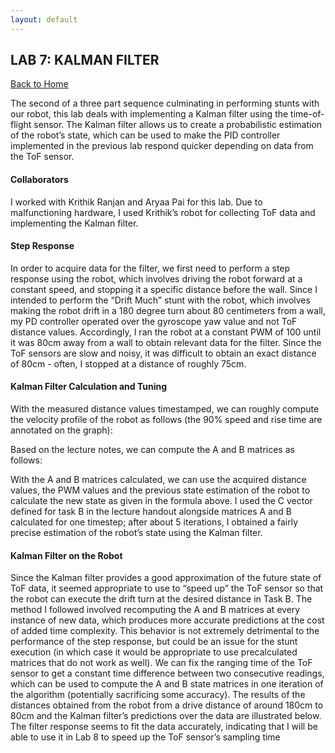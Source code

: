 ```yaml
---
layout: default
---
```


## LAB 7: KALMAN FILTER

[Back to Home](./index.html)

The second of a three part sequence culminating in performing stunts with our robot, this lab deals with implementing a Kalman filter using the time-of-flight sensor. The Kalman filter allows us to create a probabilistic estimation of the robot’s state, which can be used to make the PID controller implemented in the previous lab respond quicker depending on data from the ToF sensor.

#### Collaborators

I worked with Krithik Ranjan and Aryaa Pai for this lab. Due to malfunctioning hardware, I used Krithik’s robot for collecting ToF data and implementing the Kalman filter.

#### Step Response

In order to acquire data for the filter, we first need to perform a step response using the robot, which involves driving the robot forward at a constant speed, and stopping it a specific distance before the wall. Since I intended to perform the “Drift Much” stunt with the robot, which involves making the robot drift in a 180 degree turn about 80 centimeters from a wall, my PD controller operated over the gyroscope yaw value and not ToF distance values. Accordingly, I ran the robot at a constant PWM of 100 until it was 80cm away from a wall to obtain relevant data for the filter. Since the ToF sensors are slow and noisy, it was difficult to obtain an exact distance of 80cm - often, I stopped at a distance of roughly 75cm.

#### Kalman Filter Calculation and Tuning

With the measured distance values timestamped, we can roughly compute the velocity profile of the robot as follows (the 90% speed and rise time are annotated on the graph):

Based on the lecture notes, we can compute the A and B matrices as follows:

With the A and B matrices calculated, we can use the acquired distance values, the PWM values and the previous state estimation of the robot to calculate the new state as given in the formula above. I used the C vector defined for task B in the lecture handout alongside matrices A and B calculated for one timestep; after about 5 iterations, I obtained a fairly precise estimation of the robot’s state using the Kalman filter.

#### Kalman Filter on the Robot

Since the Kalman filter provides a good approximation of the future state of ToF data, it seemed appropriate to use to “speed up” the ToF sensor so that the robot can execute the drift turn at the desired distance in Task B. The method I followed involved recomputing the A and B matrices at every instance of new data, which produces more accurate predictions at the cost of added time complexity. This behavior is not extremely detrimental to the performance of the step response, but could be an issue for the stunt execution (in which case it would be appropriate to use precalculated matrices that do not work as well). We can fix the ranging time of the ToF sensor to get a constant time difference between two consecutive readings, which can be used to compute the A and B state matrices in one iteration of the algorithm (potentially sacrificing some accuracy). The results of the distances obtained from the robot from a drive distance of around 180cm to 80cm and the Kalman filter’s predictions over the data are illustrated below. The filter response seems to fit the data accurately, indicating that I will be able to use it in Lab 8 to speed up the ToF sensor’s sampling time

